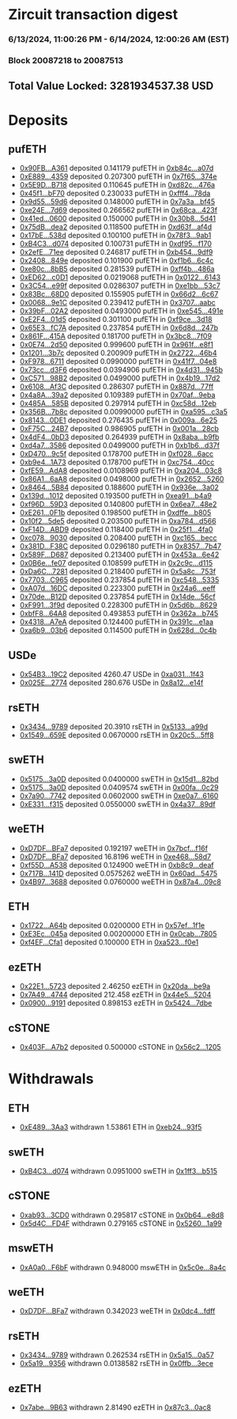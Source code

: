 # Zircuit transaction digest
### 6/13/2024, 11:00:26 PM - 6/14/2024, 12:00:26 AM (EST)
### Block 20087218 to 20087513

## Total Value Locked: 3281934537.38 USD

# Deposits
## pufETH
- [0x90FB...A361](https://etherscan.io/address/0x90FBA5c8658F2AF08c307f1d6bCbfF1489aaA361) deposited 0.141179 pufETH in [0xb84c...a07d](https://etherscan.io/tx/0x90FBA5c8658F2AF08c307f1d6bCbfF1489aaA361)
- [0xE889...4359](https://etherscan.io/address/0xE88925A82178f7ecC4feF2170f97170643934359) deposited 0.207300 pufETH in [0x7f65...374e](https://etherscan.io/tx/0xE88925A82178f7ecC4feF2170f97170643934359)
- [0x5E9D...B718](https://etherscan.io/address/0x5E9DbA0b7B8E016d23678d4d81Dac4d477E3B718) deposited 0.110645 pufETH in [0xd82c...476a](https://etherscan.io/tx/0x5E9DbA0b7B8E016d23678d4d81Dac4d477E3B718)
- [0x45f1...bF70](https://etherscan.io/address/0x45f1e390b01e5d587CB16ba0f5c8Dbc7dFFfbF70) deposited 0.230033 pufETH in [0xfff4...78da](https://etherscan.io/tx/0x45f1e390b01e5d587CB16ba0f5c8Dbc7dFFfbF70)
- [0x9d55...59d6](https://etherscan.io/address/0x9d555f998Cac3Ba600AB25AEb328F080151359d6) deposited 0.148000 pufETH in [0x7a3a...bf45](https://etherscan.io/tx/0x9d555f998Cac3Ba600AB25AEb328F080151359d6)
- [0xe24E...7d69](https://etherscan.io/address/0xe24E30aEb4Eb3333a9D5229aa1d6f455a7AD7d69) deposited 0.266562 pufETH in [0x68ca...423f](https://etherscan.io/tx/0xe24E30aEb4Eb3333a9D5229aa1d6f455a7AD7d69)
- [0x41ed...0600](https://etherscan.io/address/0x41edbb3acC69940015314801568b2aF94a320600) deposited 0.150000 pufETH in [0x30b8...5d41](https://etherscan.io/tx/0x41edbb3acC69940015314801568b2aF94a320600)
- [0x75dB...dea2](https://etherscan.io/address/0x75dBbB34FaC06d7472Cf90d5B20DE124dbE0dea2) deposited 0.118500 pufETH in [0xd63f...af4d](https://etherscan.io/tx/0x75dBbB34FaC06d7472Cf90d5B20DE124dbE0dea2)
- [0x17bE...538d](https://etherscan.io/address/0x17bE229821d05aa6764C77864cD2B8D458Ec538d) deposited 0.100100 pufETH in [0x78f3...9ab1](https://etherscan.io/tx/0x17bE229821d05aa6764C77864cD2B8D458Ec538d)
- [0xB4C3...d074](https://etherscan.io/address/0xB4C3a8Ca8fE617a990df8ad7D8307642161cd074) deposited 0.100731 pufETH in [0xdf95...f170](https://etherscan.io/tx/0xB4C3a8Ca8fE617a990df8ad7D8307642161cd074)
- [0x2efE...71ee](https://etherscan.io/address/0x2efE8900e4C8a744513bB1c2D5b95299Fb1971ee) deposited 0.246817 pufETH in [0xb454...9df9](https://etherscan.io/tx/0x2efE8900e4C8a744513bB1c2D5b95299Fb1971ee)
- [0x2408...849e](https://etherscan.io/address/0x2408aD7433A6b4F9B0Bf1839873B4b70f993849e) deposited 0.101900 pufETH in [0xf1b6...6c4c](https://etherscan.io/tx/0x2408aD7433A6b4F9B0Bf1839873B4b70f993849e)
- [0xe80c...8bB5](https://etherscan.io/address/0xe80c1668Be0FB77f4b32B53512f135c98C5F8bB5) deposited 0.281539 pufETH in [0xff4b...486a](https://etherscan.io/tx/0xe80c1668Be0FB77f4b32B53512f135c98C5F8bB5)
- [0xED62...c0D1](https://etherscan.io/address/0xED6208d73F99d423355b85067F8c4ddc6A78c0D1) deposited 0.0219068 pufETH in [0x0122...6143](https://etherscan.io/tx/0xED6208d73F99d423355b85067F8c4ddc6A78c0D1)
- [0x3C54...e99f](https://etherscan.io/address/0x3C54B41BfbCE351e0C9eF1CC45126E1C2372e99f) deposited 0.0286307 pufETH in [0xe1bb...53c7](https://etherscan.io/tx/0x3C54B41BfbCE351e0C9eF1CC45126E1C2372e99f)
- [0x83Bc...68D0](https://etherscan.io/address/0x83Bc52E88CD7A5Dc352299Dc4F26fA5b0F6568D0) deposited 0.155905 pufETH in [0x66d2...6c67](https://etherscan.io/tx/0x83Bc52E88CD7A5Dc352299Dc4F26fA5b0F6568D0)
- [0x0068...9e1C](https://etherscan.io/address/0x006888cd7CCB1b1452F1EE7a0C62037c4FB29e1C) deposited 0.239412 pufETH in [0x3707...aabc](https://etherscan.io/tx/0x006888cd7CCB1b1452F1EE7a0C62037c4FB29e1C)
- [0x39bF...02A2](https://etherscan.io/address/0x39bF7ccF1819FAF301c2f0B0D1db3df6F32902A2) deposited 0.0493000 pufETH in [0xe545...491e](https://etherscan.io/tx/0x39bF7ccF1819FAF301c2f0B0D1db3df6F32902A2)
- [0xE2F4...01d5](https://etherscan.io/address/0xE2F4FE0F0Ddb9D5ba05C15789965F445314501d5) deposited 0.301100 pufETH in [0xf9ce...3d18](https://etherscan.io/tx/0xE2F4FE0F0Ddb9D5ba05C15789965F445314501d5)
- [0x65E3...fC7A](https://etherscan.io/address/0x65E3B5A0064d11c06E4C8531217cA93c9Ae4fC7A) deposited 0.237854 pufETH in [0x6d8d...247b](https://etherscan.io/tx/0x65E3B5A0064d11c06E4C8531217cA93c9Ae4fC7A)
- [0x861F...415A](https://etherscan.io/address/0x861F601F7cE0F40EE44F90347Bb284B768e9415A) deposited 0.181700 pufETH in [0x3bc8...7f09](https://etherscan.io/tx/0x861F601F7cE0F40EE44F90347Bb284B768e9415A)
- [0x0E74...2d50](https://etherscan.io/address/0x0E7462dB19d0b95ADCB5c847DAcB110c7b182d50) deposited 0.999600 pufETH in [0x961f...e8f1](https://etherscan.io/tx/0x0E7462dB19d0b95ADCB5c847DAcB110c7b182d50)
- [0x1201...3b7c](https://etherscan.io/address/0x1201f68486F2620a42373108713EC006b0993b7c) deposited 0.200909 pufETH in [0x2722...46b4](https://etherscan.io/tx/0x1201f68486F2620a42373108713EC006b0993b7c)
- [0xF978...6711](https://etherscan.io/address/0xF97867F3e56A9AB00D79364e3118b793dF056711) deposited 0.0990000 pufETH in [0x41f7...04e8](https://etherscan.io/tx/0xF97867F3e56A9AB00D79364e3118b793dF056711)
- [0x73cc...d3F6](https://etherscan.io/address/0x73cc36Ac62582704dAc0A56C2B0BdBc6f31ed3F6) deposited 0.0394906 pufETH in [0x4d31...945b](https://etherscan.io/tx/0x73cc36Ac62582704dAc0A56C2B0BdBc6f31ed3F6)
- [0xC571...98B2](https://etherscan.io/address/0xC571e93A60a91E19502A7c57301dc1f5449D98B2) deposited 0.0499000 pufETH in [0x4b19...17d2](https://etherscan.io/tx/0xC571e93A60a91E19502A7c57301dc1f5449D98B2)
- [0x6108...Af3C](https://etherscan.io/address/0x6108CdC8AFD2E2Ee26D657D69F8cD10Ca9ecAf3C) deposited 0.286307 pufETH in [0x887d...77ff](https://etherscan.io/tx/0x6108CdC8AFD2E2Ee26D657D69F8cD10Ca9ecAf3C)
- [0x4a8A...39a2](https://etherscan.io/address/0x4a8AE61672939a40324577e5b0f68dD1015e39a2) deposited 0.109389 pufETH in [0x70af...9eba](https://etherscan.io/tx/0x4a8AE61672939a40324577e5b0f68dD1015e39a2)
- [0x485A...585B](https://etherscan.io/address/0x485AeAdB436dCb1c76bfc602A04ded2FA5d5585B) deposited 0.297914 pufETH in [0xc58d...12eb](https://etherscan.io/tx/0x485AeAdB436dCb1c76bfc602A04ded2FA5d5585B)
- [0x356B...7b8c](https://etherscan.io/address/0x356Bc86f90Fcb26B2c45A252A7ec24Ff41aA7b8c) deposited 0.00990000 pufETH in [0xa595...c3a5](https://etherscan.io/tx/0x356Bc86f90Fcb26B2c45A252A7ec24Ff41aA7b8c)
- [0x8143...0DE1](https://etherscan.io/address/0x8143DeE269Baa0d28586F32384AAAD2c07410DE1) deposited 0.276435 pufETH in [0x009a...6e25](https://etherscan.io/tx/0x8143DeE269Baa0d28586F32384AAAD2c07410DE1)
- [0xF75C...24B7](https://etherscan.io/address/0xF75CD3B840cDfaFd9Ffa08Aed7bcd6a333e624B7) deposited 0.986905 pufETH in [0x001a...28cb](https://etherscan.io/tx/0xF75CD3B840cDfaFd9Ffa08Aed7bcd6a333e624B7)
- [0x4dF4...0bD3](https://etherscan.io/address/0x4dF422230C1417592765EfF27C168e56aF690bD3) deposited 0.264939 pufETH in [0x8aba...b9fb](https://etherscan.io/tx/0x4dF422230C1417592765EfF27C168e56aF690bD3)
- [0xd4a7...3586](https://etherscan.io/address/0xd4a7375aC9A9985B7a5C990917b9FC1170d43586) deposited 0.0499000 pufETH in [0xb1b6...d37f](https://etherscan.io/tx/0xd4a7375aC9A9985B7a5C990917b9FC1170d43586)
- [0xD470...9c5f](https://etherscan.io/address/0xD4700Ce77995B4218bc5DBE77cE52D915dBe9c5f) deposited 0.178700 pufETH in [0xf028...6acc](https://etherscan.io/tx/0xD4700Ce77995B4218bc5DBE77cE52D915dBe9c5f)
- [0xb9e4...1A73](https://etherscan.io/address/0xb9e42c556204E9C3C2F88F34A20D3aCd96771A73) deposited 0.178700 pufETH in [0xc754...40cc](https://etherscan.io/tx/0xb9e42c556204E9C3C2F88F34A20D3aCd96771A73)
- [0xfE59...AdA8](https://etherscan.io/address/0xfE591FfC5ac2013cA116c60e38589d9536B1AdA8) deposited 0.0108969 pufETH in [0xa204...03c8](https://etherscan.io/tx/0xfE591FfC5ac2013cA116c60e38589d9536B1AdA8)
- [0x86A1...6aA8](https://etherscan.io/address/0x86A14327186651eD8A7B720d2565b094401d6aA8) deposited 0.0498000 pufETH in [0x2652...5260](https://etherscan.io/tx/0x86A14327186651eD8A7B720d2565b094401d6aA8)
- [0x8464...5B84](https://etherscan.io/address/0x8464aA8566bEEDFcCddaf5362dF060301B935B84) deposited 0.188600 pufETH in [0x936e...3a02](https://etherscan.io/tx/0x8464aA8566bEEDFcCddaf5362dF060301B935B84)
- [0x139d...1012](https://etherscan.io/address/0x139dA02eE50C0359C7A4B5915414Bc644dC71012) deposited 0.193500 pufETH in [0xea91...b4a9](https://etherscan.io/tx/0x139dA02eE50C0359C7A4B5915414Bc644dC71012)
- [0xf96D...59D3](https://etherscan.io/address/0xf96Ddaa24D9f01D30443D5E95dbEe0E79aFC59D3) deposited 0.140800 pufETH in [0x6ea7...48e2](https://etherscan.io/tx/0xf96Ddaa24D9f01D30443D5E95dbEe0E79aFC59D3)
- [0xE261...0F1b](https://etherscan.io/address/0xE26114cd168fB071Bd95FF783622c8fE52e80F1b) deposited 0.198500 pufETH in [0xdffe...b805](https://etherscan.io/tx/0xE26114cd168fB071Bd95FF783622c8fE52e80F1b)
- [0x10f2...5de5](https://etherscan.io/address/0x10f26E481e454E9C7caCB7855E467b1673c85de5) deposited 0.203500 pufETH in [0xa784...d566](https://etherscan.io/tx/0x10f26E481e454E9C7caCB7855E467b1673c85de5)
- [0xF14D...ABD9](https://etherscan.io/address/0xF14D89D0A4c5842574c699352A97b5F244c4ABD9) deposited 0.118400 pufETH in [0x25f1...4fa0](https://etherscan.io/tx/0xF14D89D0A4c5842574c699352A97b5F244c4ABD9)
- [0xc078...9030](https://etherscan.io/address/0xc07870379d84d1424FFC470427B00E56b1579030) deposited 0.208400 pufETH in [0xc165...becc](https://etherscan.io/tx/0xc07870379d84d1424FFC470427B00E56b1579030)
- [0x381D...F38C](https://etherscan.io/address/0x381Dd696D6F0DbD016a2bE51e4895e58A71dF38C) deposited 0.0296180 pufETH in [0x8357...7b47](https://etherscan.io/tx/0x381Dd696D6F0DbD016a2bE51e4895e58A71dF38C)
- [0x589F...D687](https://etherscan.io/address/0x589F94a0189948f76edAA026A0070BEf2994D687) deposited 0.213400 pufETH in [0x453a...6e42](https://etherscan.io/tx/0x589F94a0189948f76edAA026A0070BEf2994D687)
- [0x0B6e...fe07](https://etherscan.io/address/0x0B6e79221603bCF32f13a64dde5f1190015Cfe07) deposited 0.108599 pufETH in [0x2c9c...d115](https://etherscan.io/tx/0x0B6e79221603bCF32f13a64dde5f1190015Cfe07)
- [0xDa6C...7281](https://etherscan.io/address/0xDa6C72D3Ee9EF5f6333867F2169042d712667281) deposited 0.218400 pufETH in [0x5a8c...753f](https://etherscan.io/tx/0xDa6C72D3Ee9EF5f6333867F2169042d712667281)
- [0x7703...C965](https://etherscan.io/address/0x77039ce97FC7e3D6e0589c557e1CBBB789FDC965) deposited 0.237854 pufETH in [0xc548...5335](https://etherscan.io/tx/0x77039ce97FC7e3D6e0589c557e1CBBB789FDC965)
- [0xA07d...16DC](https://etherscan.io/address/0xA07dFdc9ec1fa407674Ae0c939CD2B35B52616DC) deposited 0.223300 pufETH in [0x24a6...eeff](https://etherscan.io/tx/0xA07dFdc9ec1fa407674Ae0c939CD2B35B52616DC)
- [0x70de...B12D](https://etherscan.io/address/0x70deE721AD96621C42e3A4d7F0C33EA3fAFBB12D) deposited 0.237854 pufETH in [0x14de...56cf](https://etherscan.io/tx/0x70deE721AD96621C42e3A4d7F0C33EA3fAFBB12D)
- [0xF991...3f9d](https://etherscan.io/address/0xF9911cc86E71b910Db4839066672C6C412323f9d) deposited 0.228300 pufETH in [0x5d6b...8629](https://etherscan.io/tx/0xF9911cc86E71b910Db4839066672C6C412323f9d)
- [0xbfF8...64A8](https://etherscan.io/address/0xbfF8769691cFEE6A05B32799293B16CdA2C564A8) deposited 0.493853 pufETH in [0x362a...b745](https://etherscan.io/tx/0xbfF8769691cFEE6A05B32799293B16CdA2C564A8)
- [0x4318...A7eA](https://etherscan.io/address/0x4318B38B1c4Acd3c1cA78CA9227FfC30520DA7eA) deposited 0.124400 pufETH in [0x391c...e1aa](https://etherscan.io/tx/0x4318B38B1c4Acd3c1cA78CA9227FfC30520DA7eA)
- [0xa6b9...03b6](https://etherscan.io/address/0xa6b9fa7Bc539979Cf0AE03c6c8793b6dc4d803b6) deposited 0.114500 pufETH in [0x628d...0c4b](https://etherscan.io/tx/0xa6b9fa7Bc539979Cf0AE03c6c8793b6dc4d803b6)
## USDe
- [0x54B3...19C2](https://etherscan.io/address/0x54B33FA0824155fe400a862731053d778C0319C2) deposited 4260.47 USDe in [0xa031...1f43](https://etherscan.io/tx/0x54B33FA0824155fe400a862731053d778C0319C2)
- [0x025E...2774](https://etherscan.io/address/0x025E545E693CfEB629bB5B7Be72fEA50Fa772774) deposited 280.676 USDe in [0x8a12...e14f](https://etherscan.io/tx/0x025E545E693CfEB629bB5B7Be72fEA50Fa772774)
## rsETH
- [0x3434...9789](https://etherscan.io/address/0x34349c5569e7B846c3558961552D2202760A9789) deposited 20.3910 rsETH in [0x5133...a99d](https://etherscan.io/tx/0x34349c5569e7B846c3558961552D2202760A9789)
- [0x1549...659E](https://etherscan.io/address/0x1549F48050782f919F349997e8F49Bd499dD659E) deposited 0.0670000 rsETH in [0x20c5...5ff8](https://etherscan.io/tx/0x1549F48050782f919F349997e8F49Bd499dD659E)
## swETH
- [0x5175...3a0D](https://etherscan.io/address/0x51759F12d81D7E343ee092C8E2A5418EB1793a0D) deposited 0.0400000 swETH in [0x15d1...82bd](https://etherscan.io/tx/0x51759F12d81D7E343ee092C8E2A5418EB1793a0D)
- [0x5175...3a0D](https://etherscan.io/address/0x51759F12d81D7E343ee092C8E2A5418EB1793a0D) deposited 0.0409574 swETH in [0x00fa...0c29](https://etherscan.io/tx/0x51759F12d81D7E343ee092C8E2A5418EB1793a0D)
- [0x7a90...7742](https://etherscan.io/address/0x7a90903d643Db5e8b78397B04aa9F4b765a57742) deposited 0.0602000 swETH in [0xe0a7...6160](https://etherscan.io/tx/0x7a90903d643Db5e8b78397B04aa9F4b765a57742)
- [0xE331...f315](https://etherscan.io/address/0xE331F37bAc6321e6F9e099F2bccB1fD61A6ff315) deposited 0.0550000 swETH in [0x4a37...89df](https://etherscan.io/tx/0xE331F37bAc6321e6F9e099F2bccB1fD61A6ff315)
## weETH
- [0xD7DF...BFa7](https://etherscan.io/address/0xD7DF7E085214743530afF339aFC420c7c720BFa7) deposited 0.192197 weETH in [0x7bcf...f16f](https://etherscan.io/tx/0xD7DF7E085214743530afF339aFC420c7c720BFa7)
- [0xD7DF...BFa7](https://etherscan.io/address/0xD7DF7E085214743530afF339aFC420c7c720BFa7) deposited 16.8196 weETH in [0xe468...58d7](https://etherscan.io/tx/0xD7DF7E085214743530afF339aFC420c7c720BFa7)
- [0xf55D...A538](https://etherscan.io/address/0xf55D445F962779fE110EA9da208aC1707306A538) deposited 0.124900 weETH in [0xb8c9...deaf](https://etherscan.io/tx/0xf55D445F962779fE110EA9da208aC1707306A538)
- [0x717B...141D](https://etherscan.io/address/0x717B30177FCe2cC22B0BD467c43a5bdd9481141D) deposited 0.0575262 weETH in [0x60ad...5475](https://etherscan.io/tx/0x717B30177FCe2cC22B0BD467c43a5bdd9481141D)
- [0x4B97...3688](https://etherscan.io/address/0x4B97E78A114187311B2a7FD64651EbF13F963688) deposited 0.0760000 weETH in [0x87a4...09c8](https://etherscan.io/tx/0x4B97E78A114187311B2a7FD64651EbF13F963688)
## ETH
- [0x1722...A64b](https://etherscan.io/address/0x1722B19Ae92689c280546A9584616d27150FA64b) deposited 0.0200000 ETH in [0x57ef...1f1e](https://etherscan.io/tx/0x1722B19Ae92689c280546A9584616d27150FA64b)
- [0xE3Ec...045a](https://etherscan.io/address/0xE3Eca2CE56f9997Ce794537961c15b2D8FcD045a) deposited 0.00200000 ETH in [0x0cab...7805](https://etherscan.io/tx/0xE3Eca2CE56f9997Ce794537961c15b2D8FcD045a)
- [0xf4EF...Cfa1](https://etherscan.io/address/0xf4EF1FcCb093404aBBd97c873359acf9f256Cfa1) deposited 0.100000 ETH in [0xa523...f0e1](https://etherscan.io/tx/0xf4EF1FcCb093404aBBd97c873359acf9f256Cfa1)
## ezETH
- [0x22E1...5723](https://etherscan.io/address/0x22E18d2921fE5C525Be9D3c4510AE13895B75723) deposited 2.46250 ezETH in [0x20da...be9a](https://etherscan.io/tx/0x22E18d2921fE5C525Be9D3c4510AE13895B75723)
- [0x7A49...4744](https://etherscan.io/address/0x7A493Be5c2ce014cD049Bf178a1ac0Db1B434744) deposited 212.458 ezETH in [0x44e5...5204](https://etherscan.io/tx/0x7A493Be5c2ce014cD049Bf178a1ac0Db1B434744)
- [0x0900...9191](https://etherscan.io/address/0x090030cC85178dec10dD4ACf11BD9981710a9191) deposited 0.898153 ezETH in [0x5424...7dbe](https://etherscan.io/tx/0x090030cC85178dec10dD4ACf11BD9981710a9191)
## cSTONE
- [0x403F...A7b2](https://etherscan.io/address/0x403F86dDa6881d132bF91F3a0F0A1bfd4D90A7b2) deposited 0.500000 cSTONE in [0x56c2...1205](https://etherscan.io/tx/0x403F86dDa6881d132bF91F3a0F0A1bfd4D90A7b2)
# Withdrawals
## ETH
- [0xE489...3Aa3](https://etherscan.io/address/0xE4893f628Bac79aE97451cE418B3D59EcD893Aa3) withdrawn 1.53861 ETH in [0xeb24...93f5](https://etherscan.io/tx/0xE4893f628Bac79aE97451cE418B3D59EcD893Aa3)
## swETH
- [0xB4C3...d074](https://etherscan.io/address/0xB4C3a8Ca8fE617a990df8ad7D8307642161cd074) withdrawn 0.0951000 swETH in [0x1ff3...b515](https://etherscan.io/tx/0xB4C3a8Ca8fE617a990df8ad7D8307642161cd074)
## cSTONE
- [0xab93...3CD0](https://etherscan.io/address/0xab93882ff41Ae6e5F06851a23F00F6ad75ae3CD0) withdrawn 0.295817 cSTONE in [0x0b64...e8d8](https://etherscan.io/tx/0xab93882ff41Ae6e5F06851a23F00F6ad75ae3CD0)
- [0x5d4C...FD4F](https://etherscan.io/address/0x5d4CDa1dfB6185856D16bA0D1D33C141fb76FD4F) withdrawn 0.279165 cSTONE in [0x5260...1a99](https://etherscan.io/tx/0x5d4CDa1dfB6185856D16bA0D1D33C141fb76FD4F)
## mswETH
- [0xA0a0...F6bF](https://etherscan.io/address/0xA0a0Ba0143a82D289Fd4db507F06E18be0E8F6bF) withdrawn 0.948000 mswETH in [0x5c0e...8a4c](https://etherscan.io/tx/0xA0a0Ba0143a82D289Fd4db507F06E18be0E8F6bF)
## weETH
- [0xD7DF...BFa7](https://etherscan.io/address/0xD7DF7E085214743530afF339aFC420c7c720BFa7) withdrawn 0.342023 weETH in [0x0dc4...fdff](https://etherscan.io/tx/0xD7DF7E085214743530afF339aFC420c7c720BFa7)
## rsETH
- [0x3434...9789](https://etherscan.io/address/0x34349c5569e7B846c3558961552D2202760A9789) withdrawn 0.262534 rsETH in [0x5a15...0a57](https://etherscan.io/tx/0x34349c5569e7B846c3558961552D2202760A9789)
- [0x5a19...9356](https://etherscan.io/address/0x5a198e9a740dF1e74E6E52daFb151190d6Bc9356) withdrawn 0.0138582 rsETH in [0x0ffb...3ece](https://etherscan.io/tx/0x5a198e9a740dF1e74E6E52daFb151190d6Bc9356)
## ezETH
- [0x7abe...9B63](https://etherscan.io/address/0x7abe83B1B1523aF30F14a90464e490Cd136B9B63) withdrawn 2.81490 ezETH in [0x87c3...0ac8](https://etherscan.io/tx/0x7abe83B1B1523aF30F14a90464e490Cd136B9B63)
